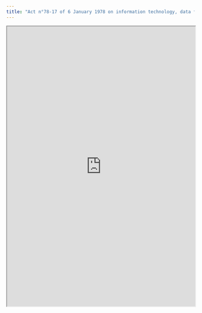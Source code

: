 ```yaml
---
title: "Act n°78-17 of 6 January 1978 on information technology, data files and civil liberties"
---
```



<iframe height="750" width="100%" src="https://ewelton.github.io/ktest/wiki.html#Act%20n%C2%B078-17%20of%206%20January%201978%20on%20information%20technology,%20data%20files%20and%20civil%20liberties"></iframe>
